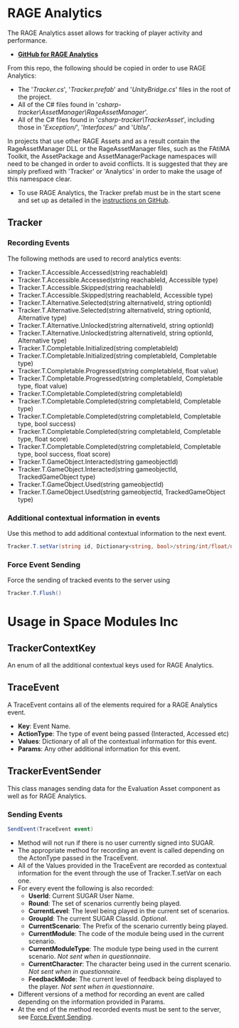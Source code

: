 # RAGE Analytics
The RAGE Analytics asset allows for tracking of player activity and performance.
- **[GitHub for RAGE Analytics](https://github.com/e-ucm/unity-tracker)**

From this repo, the following should be copied in order to use RAGE Analytics:
- The '*Tracker.cs*', '*Tracker.prefab*' and '*UnityBridge.cs*' files in the root of the project.
- All of the C# files found in '*csharp-tracker\AssetManager\RageAssetManager*'.
- All of the C# files found in '*csharp-tracker\TrackerAsset*', including those in '*Exception/*', '*Interfaces/*' and '*Utils/*'.

In projects that use other RAGE Assets and as a result contain the RageAssetManager DLL or the RageAssetManager files, such as the FAtiMA Toolkit, the AssetPackage and AssetManagerPackage namespaces will need to be changed in order to avoid conflicts. It is suggested that they are simply prefixed with 'Tracker' or 'Analytics' in order to make the usage of this namespace clear.

- To use RAGE Analytics, the Tracker prefab must be in the start scene and set up as detailed in the [instructions on GitHub](https://github.com/e-ucm/unity-tracker).

## Tracker

### Recording Events
The following methods are used to record analytics events:
- Tracker.T.Accessible.Accessed(string reachableId)
- Tracker.T.Accessible.Accessed(string reachableId, Accessible type)
- Tracker.T.Accessible.Skipped(string reachableId)
- Tracker.T.Accessible.Skipped(string reachableId, Accessible type)
- Tracker.T.Alternative.Selected(string alternativeId, string optionId)
- Tracker.T.Alternative.Selected(string alternativeId, string optionId, Alternative type)
- Tracker.T.Alternative.Unlocked(string alternativeId, string optionId)
- Tracker.T.Alternative.Unlocked(string alternativeId, string optionId, Alternative type)
- Tracker.T.Completable.Initialized(string completableId)
- Tracker.T.Completable.Initialized(string completableId, Completable type)
- Tracker.T.Completable.Progressed(string completableId, float value)
- Tracker.T.Completable.Progressed(string completableId, Completable type, float value)
- Tracker.T.Completable.Completed(string completableId)
- Tracker.T.Completable.Completed(string completableId, Completable type)
- Tracker.T.Completable.Completed(string completableId, Completable type, bool success)
- Tracker.T.Completable.Completed(string completableId, Completable type, float score)
- Tracker.T.Completable.Completed(string completableId, Completable type, bool success, float score)
- Tracker.T.GameObject.Interacted(string gameobjectId)
- Tracker.T.GameObject.Interacted(string gameobjectId, TrackedGameObject type)
- Tracker.T.GameObject.Used(string gameobjectId)
- Tracker.T.GameObject.Used(string gameobjectId, TrackedGameObject type)

### Additional contextual information in events
Use this method to add additional contextual information to the next event.  

```c#
Tracker.T.setVar(string id, Dictionary<string, bool>/string/int/float/double/bool value)
```

### Force Event Sending
Force the sending of tracked events to the server using

```c#
Tracker.T.Flush()
```

# Usage in Space Modules Inc
## TrackerContextKey
An enum of all the additional contextual keys used for RAGE Analytics.

## TraceEvent
A TraceEvent contains all of the elements required for a RAGE Analytics event.
- **Key**: Event Name.
- **ActionType**: The type of event being passed (Interacted, Accessed etc)
- **Values**: Dictionary of all of the contextual information for this event.
- **Params**: Any other additional information for this event.

## TrackerEventSender
This class manages sending data for the Evaluation Asset component as well as for RAGE Analytics.

### Sending Events

```c#
SendEvent(TraceEvent event)
```

- Method will not run if there is no user currently signed into SUGAR.
- The appropriate method for recording an event is called depending on the ActonType passed in the TraceEvent.
- All of the Values provided in the TraceEvent are recorded as contextual information for the event through the use of Tracker.T.setVar on each one.
- For every event the following is also recorded:
    - **UserId**: Current SUGAR User Name.
    - **Round**: The set of scenarios currently being played.
    - **CurrentLevel**: The level being played in the current set of scenarios.
    - **GroupId**: The current SUGAR ClassId. *Optional*.
    - **CurrentScenario**: The Prefix of the scenario currently being played.
    - **CurrentModule**: The code of the module being used in the current scenario.
    - **CurrentModuleType**: The module type being used in the current scenario. *Not sent when in questionnaire*.
    - **CurrentCharacter**: The character being used in the current scenario. *Not sent when in questionnaire*.
    - **FeedbackMode**: The current level of feedback being displayed to the player. *Not sent when in questionnaire*. 
- Different versions of a method for recording an event are called depending on the information provided in Params.
- At the end of the method recorded events must be sent to the server, see [Force Event Sending](#force-event-sending).

